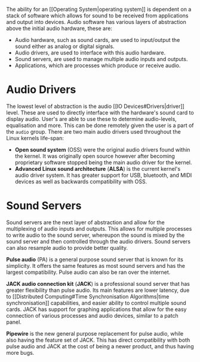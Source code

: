 The ability for an [[Operating System|operating system]] is dependent on a stack of software which allows for sound to be received from applications and output into devices. Audio software has various layers of abstraction above the initial audio hardware, these are:
- Audio hardware, such as sound cards, are used to input/output the sound either as analog or digital signals.
- Audio drivers, are used to interface with this audio hardware.
- Sound servers, are used to manage multiple audio inputs and outputs.
- Applications, which are processes which produce or receive audio.

# Audio Drivers
The lowest level of abstraction is the audio [[IO Devices#Drivers|driver]] level. These are used to directly interface with the hardware's sound card to display audio. User's are able to use these to determine audio-levels, equalisation and more. This can be done remotely given the user is a part of the `audio` group. There are two main audio drivers used throughout the Linux kernels life-span:
- **Open sound system** (OSS) were the original audio drivers found within the kernel. It was originally open source however after becoming proprietary software stopped being the main audio driver for the kernel.
- **Advanced Linux sound architecture** (**ALSA**) is the current kernel's audio driver system. It has greater support for USB, bluetooth, and MIDI devices as well as backwards compatibility with OSS.

# Sound Servers
Sound servers are the next layer of abstraction and allow for the multiplexing of audio inputs and outputs. This allows for multiple processes to write audio to the sound server, whereupon the sound is mixed by the sound server and then controlled through the audio drivers. Sound servers can also resample audio to provide better quality.

**Pulse audio** (PA) is a general purpose sound server that is known for its simplicity. It offers the same features as most sound servers and has the largest compatibility. Pulse audio can also be ran over the internet.

**JACK audio connection kit** (**JACK**) is a professional sound server that has greater flexibility than pulse audio. Its main features are lower latency, due to [[Distributed Computing#Time Synchronisation Algorithms|time synchronisation]] capabilities, and easier ability to control multiple sound cards. JACK has support for graphing applications that allow for the easy connection of various processes and audio devices, similar to a patch panel.

**Pipewire** is the new general purpose replacement for pulse audio, while also having the feature set of JACK. This has direct compatibility with both pulse audio and JACK at the cost of being a newer product, and thus having more bugs.